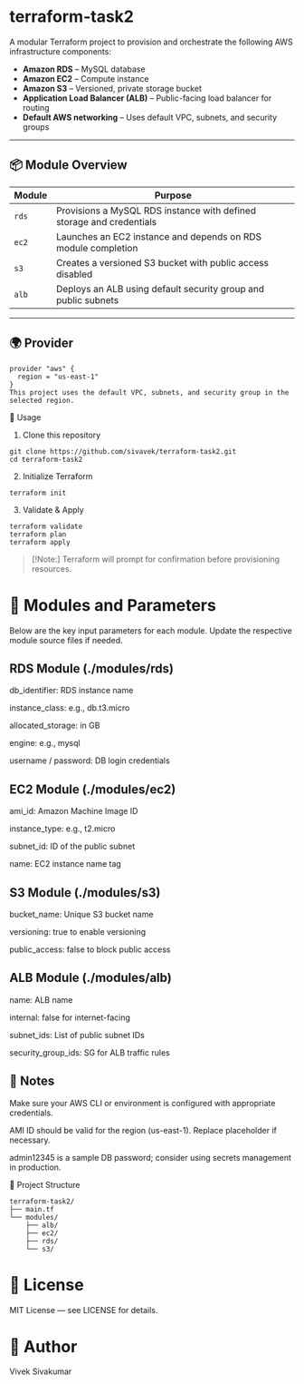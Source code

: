 # terraform-task2

A modular Terraform project to provision and orchestrate the following AWS infrastructure components:

- **Amazon RDS** – MySQL database
- **Amazon EC2** – Compute instance
- **Amazon S3** – Versioned, private storage bucket
- **Application Load Balancer (ALB)** – Public-facing load balancer for routing
- **Default AWS networking** – Uses default VPC, subnets, and security groups

---

## 📦 Module Overview

| Module | Purpose |
|--------|---------|
| `rds`  | Provisions a MySQL RDS instance with defined storage and credentials |
| `ec2`  | Launches an EC2 instance and depends on RDS module completion |
| `s3`   | Creates a versioned S3 bucket with public access disabled |
| `alb`  | Deploys an ALB using default security group and public subnets |

---

## 🌍 Provider

```hcl
provider "aws" {
  region = "us-east-1"
}
This project uses the default VPC, subnets, and security group in the selected region.
```

🚀 Usage
1. Clone this repository

```
git clone https://github.com/sivavek/terraform-task2.git
cd terraform-task2

```

2. Initialize Terraform

```
terraform init

```

3. Validate & Apply

```
terraform validate
terraform plan
terraform apply

```

>[!Note:] Terraform will prompt for confirmation before provisioning resources.

# 🔐 Modules and Parameters

Below are the key input parameters for each module. Update the respective module source files if needed.

## RDS Module (./modules/rds)

db_identifier: RDS instance name

instance_class: e.g., db.t3.micro

allocated_storage: in GB

engine: e.g., mysql

username / password: DB login credentials

## EC2 Module (./modules/ec2)

ami_id: Amazon Machine Image ID

instance_type: e.g., t2.micro

subnet_id: ID of the public subnet

name: EC2 instance name tag

## S3 Module (./modules/s3)

bucket_name: Unique S3 bucket name

versioning: true to enable versioning

public_access: false to block public access

## ALB Module (./modules/alb)

name: ALB name

internal: false for internet-facing

subnet_ids: List of public subnet IDs

security_group_ids: SG for ALB traffic rules

## 📝 Notes

Make sure your AWS CLI or environment is configured with appropriate credentials.

AMI ID should be valid for the region (us-east-1). Replace placeholder if necessary.

admin12345 is a sample DB password; consider using secrets management in production.


📁 Project Structure
```
terraform-task2/
├── main.tf
└── modules/
    ├── alb/
    ├── ec2/
    ├── rds/
    └── s3/
```

# 📜 License
MIT License — see LICENSE for details.

# 👤 Author
Vivek Sivakumar


